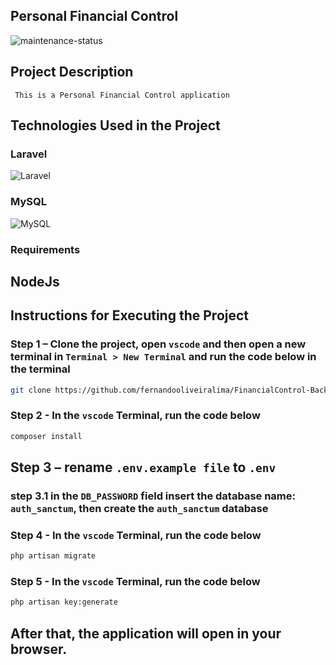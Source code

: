 ## Personal Financial Control


![maintenance-status](https://img.shields.io/badge/maintenance-actively--developed-brightgreen.svg)

## Project Description
     This is a Personal Financial Control application 
     

## Technologies Used in the Project
     
### Laravel
![Laravel](https://img.shields.io/badge/laravel-%23FF2D20.svg?style=for-the-badge&logo=laravel&logoColor=white)

### MySQL
![MySQL](https://img.shields.io/badge/mysql-4479A1.svg?style=for-the-badge&logo=mysql&logoColor=white)

### Requirements
## NodeJs

## Instructions for Executing the Project

### Step 1 – Clone the project, open `vscode` and then open a new terminal in `Terminal > New Terminal` and run the code below in the terminal
```bash
git clone https://github.com/fernandooliveiralima/FinancialControl-BackEnd-Laravel.git 
```
### Step 2 - In the `vscode` Terminal, run the code below
```bash
composer install 
```

## Step 3 – rename `.env.example file` to `.env`
### step 3.1 in the `DB_PASSWORD` field insert the database name: `auth_sanctum`, then create the `auth_sanctum` database

### Step 4 - In the `vscode` Terminal, run the code below
```bash
php artisan migrate
```
### Step 5 - In the `vscode` Terminal, run the code below
```bash
php artisan key:generate
```

## After that, the application will open in your browser.



